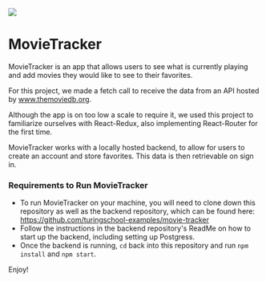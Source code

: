 ![](https://media.giphy.com/media/14e4HNKFJMmpM9Jo4a/giphy.gif)


# MovieTracker

MovieTracker is an app that allows users to see what is currently playing and add movies they would like to see to their favorites. 

For this project, we made a fetch call to receive the data from an API hosted by www.themoviedb.org. 

Although the app is on too low a scale to require it, we used this project to familiarize ourselves with React-Redux, also implementing React-Router for the first time.

MovieTracker works with a locally hosted backend, to allow for users to create an account and store favorites. This data is then retrievable on sign in.

### Requirements to Run MovieTracker

- To run MovieTracker on your machine, you will need to clone down this repository as well as the backend repository, which can be found here: https://github.com/turingschool-examples/movie-tracker
- Follow the instructions in the backend repository's ReadMe on how to start up the backend, including setting up Postgress.
- Once the backend is running, `cd` back into this repository and run `npm install` and `npm start`.

Enjoy!
